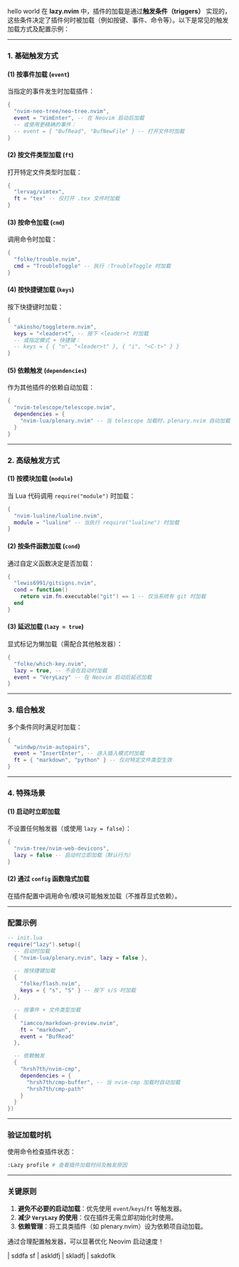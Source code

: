 hello world
在 **lazy.nvim** 中，插件的加载是通过**触发条件（triggers）** 实现的，这些条件决定了插件何时被加载（例如按键、事件、命令等）。以下是常见的触发加载方式及配置示例：

---

### 1. **基础触发方式**
#### (1) 按事件加载 (`event`)
当指定的事件发生时加载插件：
```lua
{
  "nvim-neo-tree/neo-tree.nvim",
  event = "VimEnter", -- 在 Neovim 启动后加载
  -- 或使用更精确的事件：
  -- event = { "BufRead", "BufNewFile" } -- 打开文件时加载
}
```

#### (2) 按文件类型加载 (`ft`)
打开特定文件类型时加载：
```lua
{
  "lervag/vimtex",
  ft = "tex" -- 仅打开 .tex 文件时加载
}
```

#### (3) 按命令加载 (`cmd`)
调用命令时加载：
```lua
{
  "folke/trouble.nvim",
  cmd = "TroubleToggle" -- 执行 :TroubleToggle 时加载
}
```

#### (4) 按快捷键加载 (`keys`)
按下快捷键时加载：
```lua
{
  "akinsho/toggleterm.nvim",
  keys = "<leader>t", -- 按下 <leader>t 时加载
  -- 或指定模式 + 快捷键：
  -- keys = { { "n", "<leader>t" }, { "i", "<C-t>" } }
}
```

#### (5) 依赖触发 (`dependencies`)
作为其他插件的依赖自动加载：
```lua
{
  "nvim-telescope/telescope.nvim",
  dependencies = {
    "nvim-lua/plenary.nvim" -- 当 telescope 加载时，plenary.nvim 自动加载
  }
}
```

---

### 2. **高级触发方式**
#### (1) 按模块加载 (`module`)
当 Lua 代码调用 `require("module")` 时加载：
```lua
{
  "nvim-lualine/lualine.nvim",
  module = "lualine" -- 当执行 require("lualine") 时加载
}
```

#### (2) 按条件函数加载 (`cond`)
通过自定义函数决定是否加载：
```lua
{
  "lewis6991/gitsigns.nvim",
  cond = function()
    return vim.fn.executable("git") == 1 -- 仅当系统有 git 时加载
  end
}
```

#### (3) 延迟加载 (`lazy = true`)
显式标记为懒加载（需配合其他触发器）：
```lua
{
  "folke/which-key.nvim",
  lazy = true, -- 不会在启动时加载
  event = "VeryLazy" -- 在 Neovim 启动后延迟加载
}
```

---

### 3. **组合触发**
多个条件同时满足时加载：
```lua
{
  "windwp/nvim-autopairs",
  event = "InsertEnter", -- 进入插入模式时加载
  ft = { "markdown", "python" } -- 仅对特定文件类型生效
}
```

---

### 4. **特殊场景**
#### (1) 启动时立即加载
不设置任何触发器（或使用 `lazy = false`）：
```lua
{
  "nvim-tree/nvim-web-devicons",
  lazy = false -- 启动时立即加载（默认行为）
}
```

#### (2) 通过 `config` 函数隐式加载
在插件配置中调用命令/模块可能触发加载（不推荐显式依赖）。

---

### 配置示例
```lua
-- init.lua
require("lazy").setup({
  -- 启动时加载
  { "nvim-lua/plenary.nvim", lazy = false },

  -- 按快捷键加载
  {
    "folke/flash.nvim",
    keys = { "s", "S" } -- 按下 s/S 时加载
  },

  -- 按事件 + 文件类型加载
  {
    "iamcco/markdown-preview.nvim",
    ft = "markdown",
    event = "BufRead"
  },

  -- 依赖触发
  {
    "hrsh7th/nvim-cmp",
    dependencies = {
      "hrsh7th/cmp-buffer", -- 当 nvim-cmp 加载时自动加载
      "hrsh7th/cmp-path"
    }
  }
})
```

---

### 验证加载时机
使用命令检查插件状态：
```bash
:Lazy profile # 查看插件加载时间及触发原因
```

---

### 关键原则
1. **避免不必要的启动加载**：优先使用 `event`/`keys`/`ft` 等触发器。
2. **减少 `VeryLazy` 的使用**：仅在插件无需立即初始化时使用。
3. **依赖管理**：将工具类插件（如 plenary.nvim）设为依赖项自动加载。

通过合理配置触发器，可以显著优化 Neovim 启动速度！


 | sddfa sf | askldfj
 | skladfj  | sakdoflk

